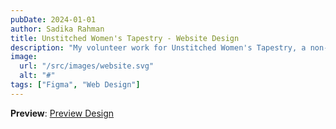 ```yaml
---
pubDate: 2024-01-01
author: Sadika Rahman
title: Unstitched Women's Tapestry - Website Design
description: "My volunteer work for Unstitched Women's Tapestry, a non-profit organization that supports women. Explore the web design process and the features that make this project impactful."
image:
  url: "/src/images/website.svg"
  alt: "#"
tags: ["Figma", "Web Design"]
---
```


**Preview**: [Preview Design](/src/images/website.svg)
